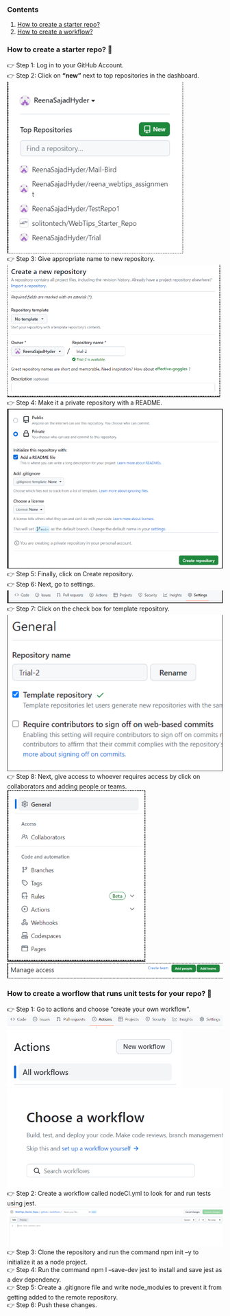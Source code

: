 ### Contents
1. [How to create a starter repo?](https://github.com/solitontech/WebTips_Starter_Repo/blob/main/Documentation.md#how-to-create-a-starter-repo-) 
2. [How to create a workflow?](https://github.com/solitontech/WebTips_Starter_Repo/blob/main/Documentation.md#how-to-create-a-worflow-that-runs-unit-tests-for-your-repo-)
### How to create a starter repo? 🏁 
👉 Step 1: Log in to your GitHub Account. \
👉 Step 2: Click on **“new”** next to top repositories in the dashboard. \
![create a new repo](https://github.com/solitontech/WebTips_Starter_Repo/blob/main/Documentation/Assets/CreateStarterRepo/Step1.PNG) \
👉 Step 3: Give appropriate name to new repository. \
![give name to repo](https://github.com/solitontech/WebTips_Starter_Repo/blob/main/Documentation/Assets/CreateStarterRepo/Step2.PNG) \
👉 Step 4: Make it a private repository with a README. \
![make repo private](https://github.com/solitontech/WebTips_Starter_Repo/blob/main/Documentation/Assets/CreateStarterRepo/Step3.PNG) \
👉 Step 5: Finally, click on Create repository. \
👉 Step 6: Next, go to settings. \
![go to settings](https://github.com/solitontech/WebTips_Starter_Repo/blob/main/Documentation/Assets/CreateStarterRepo/Step4.PNG) \
👉 Step 7:  Click on the check box for template repository. \
![make it a template repo](https://github.com/solitontech/WebTips_Starter_Repo/blob/main/Documentation/Assets/CreateStarterRepo/Step5.PNG) \
👉 Step 8: Next, give access to whoever requires access by click on collaborators and adding people or teams. \
![add collaborators](https://github.com/solitontech/WebTips_Starter_Repo/blob/main/Documentation/Assets/CreateStarterRepo/Step6_1.PNG) \
![add collaborators](https://github.com/solitontech/WebTips_Starter_Repo/blob/main/Documentation/Assets/CreateStarterRepo/Step6_2.PNG) 

 
### How to create a worflow that runs unit tests for your repo? 🏁
👉 Step 1: Go to actions and choose “create your own workflow”. \
![create a workflow](https://github.com/solitontech/WebTips_Starter_Repo/blob/main/Documentation/Assets/PipelineImages/Step1.PNG) \
![create a workflow](https://github.com/solitontech/WebTips_Starter_Repo/blob/main/Documentation/Assets/PipelineImages/Step2.PNG) \
![create a workflow](https://github.com/solitontech/WebTips_Starter_Repo/blob/main/Documentation/Assets/PipelineImages/Step3.PNG) \
👉 Step 2: Create a workflow called nodeCI.yml to look for and run tests using jest. \
![create a workflow](https://github.com/solitontech/WebTips_Starter_Repo/blob/main/Documentation/Assets/PipelineImages/Step4.PNG) \
👉 Step 3: Clone the repository and run the command npm init –y to initialize it as a node project. \
👉 Step 4: Run the command npm I –save-dev jest to install and save jest as a dev dependency. \
👉 Step 5: Create a .gitignore file and write node_modules to prevent it from getting added to the remote repository. \
👉 Step 6: Push these changes. 
